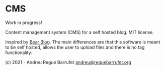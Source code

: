 # CMS

Work in progress!

Content management system (CMS) for a self hosted blog. MIT license.

Inspired by [Bear Blog](https://bearblog.dev). The main differences are that this software is meant to be self hosted, allows the user to upload files and there is no tag functionality.



(c) 2021 - Andreu Regué Barrufet <andreu@reguebarrufet.org>
